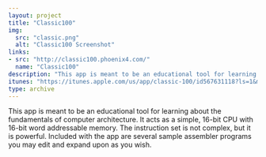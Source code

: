 ```yaml
---
layout: project
title: "Classic100"
img:
  src: "classic.png"
  alt: "Classic100 Screenshot"
links:
- src: "http://classic100.phoenix4.com/"
  name: "Classic100"
description: "This app is meant to be an educational tool for learning about the fundamentals of computer architecture."
itunes: "https://itunes.apple.com/us/app/classic-100/id567631118?ls=1&mt=8"
type: archive
---
```


This app is meant to be an educational tool for learning about the fundamentals of computer architecture. It acts as a simple, 16-bit CPU with 16-bit word addressable memory. The instruction set is not complex, but it is powerful. Included with the app are several sample assembler programs you may edit and expand upon as you wish.
